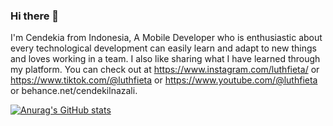 ### Hi there 👋

I'm Cendekia from Indonesia, A Mobile Developer who is enthusiastic about every technological development can easily learn and adapt to new things and loves working in a team. 
I also like sharing what I have learned through my platform. You can check out at https://www.instagram.com/luthfieta/ or https://www.tiktok.com/@luthfieta or https://www.youtube.com/@luthfieta or behance.net/cendekilnazali.

[![Anurag's GitHub stats](https://github-readme-stats.vercel.app/api?username=cendekialnazalia)](https://github.com/anuraghazra/github-readme-stats)
